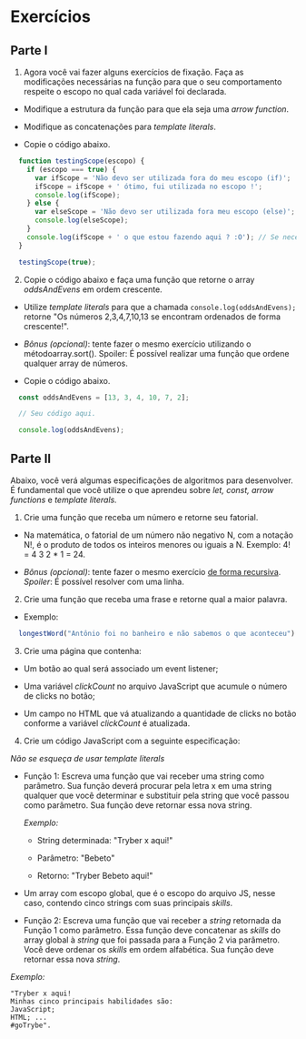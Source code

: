 # Exercícios

## Parte I

1. Agora você vai fazer alguns exercícios de fixação.
Faça as modificações necessárias na função para que o seu comportamento respeite o escopo no qual cada variável foi declarada.

* Modifique a estrutura da função para que ela seja uma *arrow function*.

* Modifique as concatenações para *template literals*.

* Copie o código abaixo.

```javascript
  function testingScope(escopo) { 
    if (escopo === true) { 
      var ifScope = 'Não devo ser utilizada fora do meu escopo (if)';
      ifScope = ifScope + ' ótimo, fui utilizada no escopo !';
      console.log(ifScope);
    } else {
      var elseScope = 'Não devo ser utilizada fora meu escopo (else)';
      console.log(elseScope);
    }
    console.log(ifScope + ' o que estou fazendo aqui ? :O'); // Se necessário esta linha pode ser removida.
  }

  testingScope(true);
```

2. Copie o código abaixo e faça uma função que retorne o array *oddsAndEvens* em ordem crescente.

* Utilize *template literals* para que a chamada `console.log(oddsAndEvens);` retorne "Os números 2,3,4,7,10,13 se encontram ordenados de forma crescente!".

* *Bônus (opcional)*: tente fazer o mesmo exercício utilizando o métodoarray.sort(). Spoiler: É possível realizar uma função que ordene qualquer array de números.

* Copie o código abaixo.

```javascript
  const oddsAndEvens = [13, 3, 4, 10, 7, 2];

  // Seu código aqui.

  console.log(oddsAndEvens);
```

## Parte II

Abaixo, você verá algumas especificações de algoritmos para desenvolver. É fundamental que você utilize o que aprendeu sobre *let, const, arrow functions* e *template literals.*

1. Crie uma função que receba um número e retorne seu fatorial.

* Na matemática, o fatorial de um número não negativo N, com a notação N!, é o produto de todos os inteiros menores ou iguais a N. Exemplo: 4! = 4 3 2 * 1 = 24.

* *Bônus (opcional)*: tente fazer o mesmo exercício [de forma recursiva](http://devfuria.com.br/logica-de-programacao/recursividade-fatorial/). *Spoiler*: É possível resolver com uma linha.

2. Crie uma função que receba uma frase e retorne qual a maior palavra.

* Exemplo:

```javascript
  longestWord("Antônio foi no banheiro e não sabemos o que aconteceu") // retorna 'aconteceu'
```

3. Crie uma página que contenha:

* Um botão ao qual será associado um event listener;

* Uma variável *clickCount* no arquivo JavaScript que acumule o número de clicks no botão;

* Um campo no HTML que vá atualizando a quantidade de clicks no botão conforme a variável *clickCount* é atualizada.

4. Crie um código JavaScript com a seguinte especificação:

*Não se esqueça de usar template literals*

* Função 1: Escreva uma função que vai receber uma string como parâmetro. Sua função deverá procurar pela letra x em uma string qualquer que você determinar e substituir pela string que você passou como parâmetro. Sua função deve retornar essa nova string.

  *Exemplo:*

  * String determinada: "Tryber x aqui!"

  * Parâmetro: "Bebeto"

  * Retorno: "Tryber Bebeto aqui!"

* Um array com escopo global, que é o escopo do arquivo JS, nesse caso, contendo cinco strings com suas principais *skills*.

* Função 2: Escreva uma função que vai receber a *string* retornada da Função 1 como parâmetro. Essa função deve concatenar as *skills* do array global à *string* que foi passada para a Função 2 via parâmetro. Você deve ordenar os *skills* em ordem alfabética. Sua função deve retornar essa nova *string*.

*Exemplo:*

```
"Tryber x aqui!
Minhas cinco principais habilidades são:
JavaScript;
HTML; ...
#goTrybe".
```
